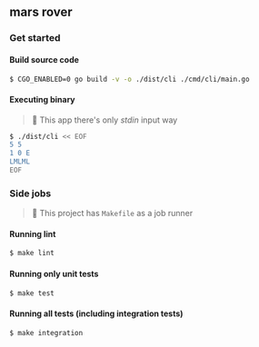 <h2>mars rover</h2>

### Get started

#### Build source code
```sh
$ CGO_ENABLED=0 go build -v -o ./dist/cli ./cmd/cli/main.go
```

#### Executing binary

> :balloon: This app there's only _stdin_ input way

```sh
$ ./dist/cli << EOF
5 5
1 0 E
LMLML
EOF
```

### Side jobs

> :balloon: This project has `Makefile` as a job runner

#### Running lint
```sh
$ make lint
```

#### Running only unit tests
```sh
$ make test
```

#### Running all tests (including integration tests)
```sh
$ make integration

```
